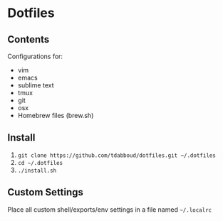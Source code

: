 # Dotfiles

## Contents

Configurations for:
+ vim
+ emacs
+ sublime text
+ tmux
+ git
+ osx
+ Homebrew files (brew.sh)

## Install

1. `git clone https://github.com/tdabboud/dotfiles.git ~/.dotfiles`
2. `cd ~/.dotfiles`
3. `./install.sh`

## Custom Settings

Place all custom shell/exports/env settings in a file named `~/.localrc`

